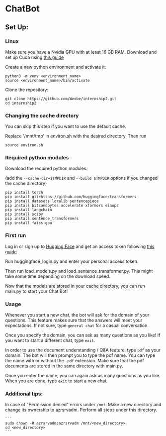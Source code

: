 # ChatBot

## Set Up:

### Linux
  Make sure you have a Nvidia GPU with at least 16 GB RAM. Download and set up Cuda using [this guide](https://docs.nvidia.com/cuda/cuda-installation-guide-linux/index.html)

  Create a new python environment and activate it:
  ```
  python3 -m venv <environment_name>
  source <environment_name>/bin/activate
  ```

  Clone the repository:

  ```
  git clone https://github.com/Weobe/internship2.git
  cd internship2
  ```


### Changing the cache directory

  You can skip this step if you want to use the default cache.
  
  Replace '/mnt/tmp' in environ.sh with the desired directory.
  Then run

  ```
  source environ.sh
  ```

### Required python modules
  Download the required python modules: 
  
  (add the `--cache-dir=$TMPDIR` and `--build $TMPDIR` options if you changed the cache directory)
  ```
  pip install torch
  pip install git+https://github.com/huggingface/transformers
  pip install datasets loralib sentencepiece
  pip install bitsandbytes accelerate xformers einops
  pip install langchain
  pip install scipy
  pip install sentence_transformers
  pip install faiss-gpu
  ```

### First run
  Log in or sign up to [Hugging Face](https://huggingface.co/) and get an access token following [this guide](https://huggingface.co/docs/hub/security-tokens)

  Run huggingface_login.py and enter your personal access token.

  Then run load_models.py and load_sentence_transformer.py. This might take some time depending on the download speed.

  Now that the models are stored in your cache directory, you can run main.py to start your Chat Bot!


### Usage
  Whenever you start a new chat, the bot will ask for the domain of your questions. This feature makes sure that the answers will meet your expectations. If not sure, type `general chat` for a casual conversation. 

  Once you specify the domain, you can ask as many questions as you like! If you want to start a different chat, type `exit`.
  
  In order to use the document understanding / Q&A feature, type `pdf` as your domain. The bot will then prompt you to type the pdf name. You can type the name with or without the `.pdf` extension. Make sure that the pdf documents are stored in the same directory with main.py.

  Once you enter the name, you can again ask as many questions as you like. When you are done, type `exit` to start a new chat.


### Additional tips:

  In case of "Permission denied" errors under `/mnt`: 
  Make a new directory and change its ownership to azrsrvadm. Perform all steps under this directory.
  
    ```
    sudo chown -R azrsrvadm:azrsrvadm /mnt/<new_directory>
    cd <new_directory>
    ```

  
  

  
